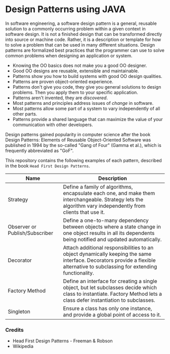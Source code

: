# Design Patterns using JAVA

In software engineering, a software design pattern is a general, reusable solution to a commonly occurring problem within a given context in software design. It is not a finished design that can be transformed directly into source or machine code. Rather, it is a description or template for how to solve a problem that can be used in many different situations. Design patterns are formalized best practices that the programmer can use to solve common problems when designing an application or system.

* Knowing the OO basics does not make you a good OO designer.
* Good OO designs are reusable, extensible and maintainable.
* Patterns show you how to build systems with good OO design qualities.
* Patterns are proven object-oriented experience.
* Patterns don't give you code, they give you general solutions to design problems. Then you apply them to your specific application.
* Patterns aren't invented, they are _discovered_.
* Most patterns and principles address issues of _change_ in software.
* Most patterns allow some part of a system to vary independently of all other parts.
* Patterns provide a shared language that can maximize the value of your communication with other developers.

Design patterns gained popularity in computer science after the book Design Patterns: Elements of Reusable Object-Oriented Software was published in 1994 by the so-called "Gang of Four" (Gamma et al.), which is frequently abbreviated as "GoF".

This repository contains the following examples of each pattern, described in the book `Head First Design Patterns`.

| Name | Description |
|------|-------------|
|Strategy|Define a family of algorithms, encapsulate each one, and make them interchangeable. Strategy lets the algorithm vary independently from clients that use it. |
|Observer or Publish/Subscriber|Define a one-to-many dependency between objects where a state change in one object results in all its dependents being notified and updated automatically. |
|Decorator|Attach additional responsibilities to an object dynamically keeping the same interface. Decorators provide a flexible alternative to subclassing for extending functionality.|
|Factory Method|Define an interface for creating a single object, but let subclasses decide which class to instantiate. Factory Method lets a class defer instantiation to subclasses.|
|Singleton|Ensure a class has only one instance, and provide a global point of access to it.|


### Credits
- Head First Design Patterns - Freeman & Robson
- Wikipedia